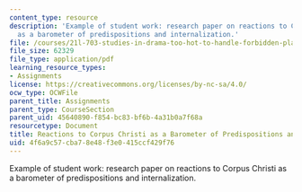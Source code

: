 ```yaml
---
content_type: resource
description: 'Example of student work: research paper on reactions to Corpus Christi
  as a barometer of predispositions and internalization.'
file: /courses/21l-703-studies-in-drama-too-hot-to-handle-forbidden-plays-in-modern-america-fall-2008/4f6a9c57cba78e48f3e0415ccf429f76_researchpaper.pdf
file_size: 62329
file_type: application/pdf
learning_resource_types:
- Assignments
license: https://creativecommons.org/licenses/by-nc-sa/4.0/
ocw_type: OCWFile
parent_title: Assignments
parent_type: CourseSection
parent_uid: 45640890-f854-bc83-bf6b-4a31b0a7f68a
resourcetype: Document
title: Reactions to Corpus Christi as a Barometer of Predispositions and Internalization
uid: 4f6a9c57-cba7-8e48-f3e0-415ccf429f76
---
```

Example of student work: research paper on reactions to Corpus Christi as a barometer of predispositions and internalization.